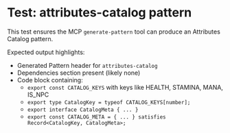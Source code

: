 # Test: attributes-catalog pattern

This test ensures the MCP `generate-pattern` tool can produce an Attributes Catalog pattern.

Expected output highlights:
- Generated Pattern header for `attributes-catalog`
- Dependencies section present (likely none)
- Code block containing:
  - `export const CATALOG_KEYS` with keys like HEALTH, STAMINA, MANA, IS_NPC
  - `export type CatalogKey = typeof CATALOG_KEYS[number];`
  - `export interface CatalogMeta { ... }`
  - `export const CATALOG_META = { ... } satisfies Record<CatalogKey, CatalogMeta>;`
